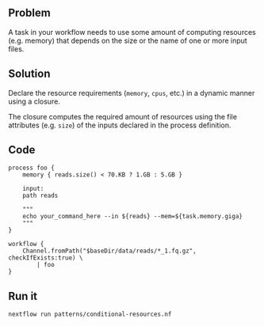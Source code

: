 ## Problem 

A task in your workflow needs to use some amount of computing 
resources (e.g. memory) that depends on the size or the name of one 
or more input files. 

## Solution 

Declare the resource requirements (`memory`, `cpus`, etc.)
in a dynamic manner using a closure. 

The closure computes the required amount of resources using the file 
attributes (e.g. `size`) of the inputs declared in the process
definition.

## Code 

```nextflow
process foo {
    memory { reads.size() < 70.KB ? 1.GB : 5.GB }

    input:
    path reads

    """
    echo your_command_here --in ${reads} --mem=${task.memory.giga}
    """
}

workflow {
    Channel.fromPath("$baseDir/data/reads/*_1.fq.gz", checkIfExists:true) \
        | foo
}
```

## Run it 

```bash
nextflow run patterns/conditional-resources.nf
```
